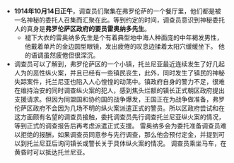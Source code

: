- **1914年10月14日正午**，调查员们聚集在弗罗伦萨的一个餐厅里，他们都是被一名神秘的委托人召集而汇聚在此。等到约定的时间，调查员意识到神秘委托人的真身是**弗罗伦萨区政府的要员雷奥纳多先生**。
	- 褪下大衣的雷奥纳多先生是个有着典型地中海人种面庞的中年褐发男性，他戴着单片的金边圆型眼镜，发出疲倦的叹息边揉着太阳穴缓缓坐下。
	  他的语调虽然疲倦但很深沉。
- 调查员可以了解到，弗罗伦萨区的一个小镇，托兰尼亚最近连续发生了好几起人为的恶性纵火案，并且已经有一些镇民丧生，此外，同时发生了镇民的神秘失踪案件，托兰尼亚也陷入人心惶惶的动荡中。镇政府自身的警力不足，很难在维持治安的同时调查纵火案的犯人，感到焦头烂额的镇长正式朝区政府提出支援请求。但因为同盟国和协约国的战争爆发，王国正在为战争做准备，弗罗伦萨区政府不会因为几场不明的纵火案派遣正式的警员。所以区政府尝试和在这方面颇有名望的调查员接触，委托调查员先行调查托兰尼亚纵火案的情况，等到正式的调查报告后再考虑派遣正式支援。
  雷奥纳多会为委托准备调查员难以拒绝的报酬，如果调查员同意参与先行调查，那么他会预付定金，并提到可以到托兰尼亚后询问镇长或警长关于具体纵火案的情况。
  调查员乘坐马车，在黄昏时可以抵达托兰尼亚。